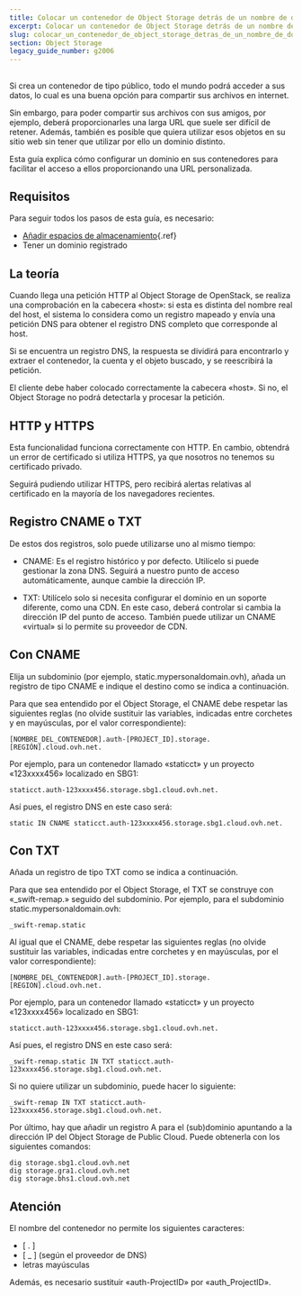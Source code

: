 ```yaml
---
title: Colocar un contenedor de Object Storage detrás de un nombre de dominio
excerpt: Colocar un contenedor de Object Storage detrás de un nombre de dominio
slug: colocar_un_contenedor_de_object_storage_detras_de_un_nombre_de_dominio
section: Object Storage
legacy_guide_number: g2006
---
```



## 
Si crea un contenedor de tipo público, todo el mundo podrá acceder a sus datos, lo cual es una buena opción para compartir sus archivos en internet.

Sin embargo, para poder compartir sus archivos con sus amigos, por ejemplo, deberá proporcionarles una larga URL que suele ser difícil de retener. Además, también es posible que quiera utilizar esos objetos en su sitio web sin tener que utilizar por ello un dominio distinto.

Esta guía explica cómo configurar un dominio en sus contenedores para facilitar el acceso a ellos proporcionando una URL personalizada.


## Requisitos
Para seguir todos los pasos de esta guía, es necesario:


- [Añadir espacios de almacenamiento](../add_storage_space){.ref}
- Tener un dominio registrado




## La teoría
Cuando llega una petición HTTP al Object Storage de OpenStack, se realiza una comprobación en la cabecera «host»: si esta es distinta del nombre real del host, el sistema lo considera como un registro mapeado y envía una petición DNS para obtener el registro DNS completo que corresponde al host.

Si se encuentra un registro DNS, la respuesta se dividirá para encontrarlo y extraer el contenedor, la cuenta y el objeto buscado, y se reescribirá la petición.

El cliente debe haber colocado correctamente la cabecera «host». Si no, el Object Storage no podrá detectarla y procesar la petición.


## HTTP y HTTPS
Esta funcionalidad funciona correctamente con HTTP. En cambio, obtendrá un error de certificado si utiliza HTTPS, ya que nosotros no tenemos su certificado privado.

Seguirá pudiendo utilizar HTTPS, pero recibirá alertas relativas al certificado en la mayoría de los navegadores recientes.


## Registro CNAME o TXT
De estos dos registros, solo puede utilizarse uno al mismo tiempo:


- CNAME: Es el registro histórico y por defecto. Utilícelo si puede gestionar la zona DNS. Seguirá a nuestro punto de acceso automáticamente, aunque cambie la dirección IP.

- TXT: Utilícelo solo si necesita configurar el dominio en un soporte diferente, como una CDN. En este caso, deberá controlar si cambia la dirección IP del punto de acceso. También puede utilizar un CNAME «virtual» si lo permite su proveedor de CDN.




## Con CNAME
Elija un subdominio (por ejemplo, static.mypersonaldomain.ovh), añada un registro de tipo CNAME e indique el destino como se indica a continuación.

Para que sea entendido por el Object Storage, el CNAME debe respetar las siguientes reglas (no olvide sustituir las variables, indicadas entre corchetes y en mayúsculas, por el valor correspondiente):


```
[NOMBRE_DEL_CONTENEDOR].auth-[PROJECT_ID].storage.[REGIÓN].cloud.ovh.net.
```


Por ejemplo, para un contenedor llamado «staticct» y un proyecto «123xxxx456» localizado en SBG1:


```
staticct.auth-123xxxx456.storage.sbg1.cloud.ovh.net.
```


Así pues, el registro DNS en este caso será:


```
static IN CNAME staticct.auth-123xxxx456.storage.sbg1.cloud.ovh.net.
```




## Con TXT
Añada un registro de tipo TXT como se indica a continuación.

Para que sea entendido por el Object Storage, el TXT se construye con «_swift-remap.» seguido del subdominio. Por ejemplo, para el subdominio static.mypersonaldomain.ovh:


```
_swift-remap.static
```


Al igual que el CNAME, debe respetar las siguientes reglas (no olvide sustituir las variables, indicadas entre corchetes y en mayúsculas, por el valor correspondiente):


```
[NOMBRE_DEL_CONTENEDOR].auth-[PROJECT_ID].storage.[REGION].cloud.ovh.net.
```


Por ejemplo, para un contenedor llamado «staticct» y un proyecto «123xxxx456» localizado en SBG1:


```
staticct.auth-123xxxx456.storage.sbg1.cloud.ovh.net.
```


Así pues, el registro DNS en este caso será:


```
_swift-remap.static IN TXT staticct.auth-123xxxx456.storage.sbg1.cloud.ovh.net.
```


Si no quiere utilizar un subdominio, puede hacer lo siguiente:


```
_swift-remap IN TXT staticct.auth-123xxxx456.storage.sbg1.cloud.ovh.net.
```


Por último, hay que añadir un registro A para el (sub)dominio apuntando a la dirección IP del Object Storage de Public Cloud. Puede obtenerla con los siguientes comandos:


```
dig storage.sbg1.cloud.ovh.net
dig storage.gra1.cloud.ovh.net
dig storage.bhs1.cloud.ovh.net
```



## Atención
El nombre del contenedor no permite los siguientes caracteres:


- [ . ]
- [ _ ] (según el proveedor de DNS)
- letras mayúsculas


Además, es necesario sustituir «auth-ProjectID» por «auth_ProjectID».


## 
 

